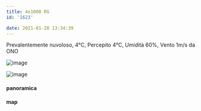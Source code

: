 ```yaml
---
title: 4x1000 RG
id: '1623'

date: 2021-01-20 13:34:39
---
```


Prevalentemente nuvoloso, 4°C, Percepito 4°C, Umidità 60%, Vento 1m/s da ONO

![image](/images/2021/08/IMG_3393_hu57d8adfa6e854193c98fa015b6dc3107_300375_700x0_resize_q75_box.jpg)

![image](/images/2021/08/IMG_3396_hu37c34ef30f43a175288a58e26d9442df_282687_700x0_resize_q75_box.jpg)

#### panoramica

<!-- ![image](/images/2021/08/20210120-activity-map_huac63d70fdc2a6978fb11c49e07eb6b19_80358_700x0_resize_box_3.png) -->

#### map
